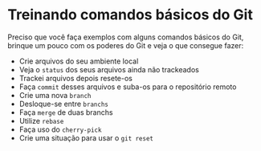 # Treinando comandos básicos do Git

Preciso que você faça exemplos com alguns comandos básicos do Git, brinque um pouco com os poderes do Git e veja o que consegue fazer:

- Crie arquivos do seu ambiente local
- Veja o ```status``` dos seus arquivos ainda não trackeados
- Trackei arquivos depois resete-os
- Faça ```commit``` desses arquivos e suba-os para o repositório remoto
- Crie uma nova ```branch```
- Desloque-se entre ```branchs```
- Faça ```merge``` de duas branchs
- Utilize ```rebase```
- Faça uso do ```cherry-pick```
- Crie uma situação para usar o ```git reset```
